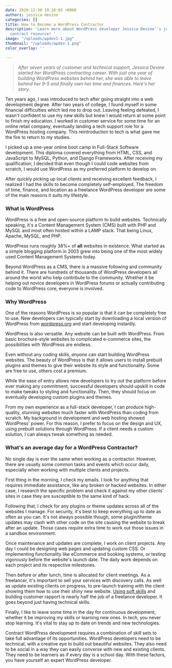 ```yaml
---
date: 2020-12-30 19:20:03 +0000
authorz: jessica-devine
categories: []
title: How to Become a WordPress Contractor
description: 'Learn more about WordPress developer Jessica Devine''s journey as a
  contract resource! '
image: "/uploads/wpdev1-1.jpg"
thumbnail: "/uploads/wpdev-1.png"
color_overlay: ''

---
```

> _After seven years of customer and technical support, Jessica Devine started her WordPress contracting career. With just one year of building WordPress websites behind her, she was able to leave behind her 9-5 and finally own her time and finances. Here's her story._

Ten years ago, I was introduced to tech after going straight into a web development degree. After two years of college, I found myself in some financial difficulties which led me to drop out. Leaving feeling defeated, I wasn't confident to use my new skills but knew I would return at some point to finish my education. I worked in customer service for some time for an online retail company, eventually landing a tech support role for a WordPress hosting company. This reintroduction to tech is what gave me the fire to return to my studies.

I picked up a one-year online boot camp in Full-Stack Software development. This diploma covered everything from HTML, CSS, and JavaScript to MySQL, Python, and Django Frameworks. After receiving my qualification, I decided that even though I could code websites from scratch, I would use WordPress as my preferred platform to develop on.

After quickly picking up local clients and receiving excellent feedback, I realized I had the skills to become completely self-employed. The freedom of time, finance, and location as a freelance WordPress developer are some of the main reasons it suits my lifestyle.

### **What is WordPress**

WordPress is a free and open-source platform to build websites. Technically speaking, it's a Content Management System (CMS) built with PHP and MySQL and most often hosted within a LAMP stack. That being Linux, Apache, MySQL, and PHP.

WordPress runs roughly 38%+ of **all** websites in existence. What started as a simple blogging platform in 2003 grew into being one of the most widely used Content Management Systems today.

Beyond WordPress as a CMS, there is a massive following and community behind it. There are hundreds of thousands of WordPress developers all around the world who help contribute to the community. Whether it be helping out novice developers in WordPress forums or actually contributing code to WordPress core, everyone is involved.

### **Why WordPress**

One of the reasons WordPress is so popular is that it can be completely free to use. New developers can typically start by downloading a local version of WordPress from [wordpress.org](http://wordpress.org) and start developing instantly.

WordPress is also versatile. Any website can be built with WordPress. From basic brochure-style websites to complicated e-commerce sites, the possibilities with WordPress are endless.

Even without any coding skills, _anyone_ can start building WordPress websites. The beauty of WordPress is that it allows users to install prebuilt plugins and themes to give their website its style and functionality. Some are free to use, others cost a premium.

While the ease of entry allows new developers to try out the platform before ever making any commitment, successful developers should upskill in code to make tweaks to styling and functionality. Then, they should focus on eventually developing custom plugins and themes.

From my own experience as a full-stack developer, I can produce high-quality, stunning websites much faster with WordPress than coding from scratch. My background in development and web hosting showed WordPress’ power. For this reason, I prefer to focus on the design and UX, using prebuilt solutions through WordPress. If a client needs a custom solution, I can always tweak something as needed.

### **What's an average day for a WordPress Contractor?**

No single day is ever the same when working as a contractor. However, there are usually some common tasks and events which occur daily, especially when working with multiple clients and projects.

First thing in the morning, I check my emails. I look for anything that requires immediate assistance, like any broken or hacked websites. In either case, I research the specific problem and check it against my other clients' sites in case they are susceptible to the same kind of hack.

Following that, I check for any plugins or theme updates across all of the websites I manage. For security, it's best to keep everything up to date as often as you can. It's not always possible though, some plugin/theme updates may clash with other code on the site causing the website to break after an update. Those cases require extra time to work out those issues in a sandbox environment.

Once maintenance and updates are complete, I work on client projects. Any day I could be designing web pages and updating custom CSS. Or implementing functionality like eCommerce and booking systems, or testing vigorously before the website's launch date. The daily work depends on each project and its respective milestones.

Then before or after lunch, time is allocated for client meetings. As a freelancer, it's important to sell your services with discovery calls. As well as update existing clients on progress, to pre-launch training with the client showing them how to use their shiny new website. [Using soft skills](https://esteemed.io/blog/2020/09/02/6-soft-skills-every-developer-needs-to-get-hired/) and building customer rapport is nearly half the job of a freelance developer. It goes beyond just having technical skills.

Finally, I like to leave some time in the day for continuous development, whether it be improving my skills or learning new ones. In tech, you never stop learning. It's vital to stay up to date on trends and new technologies.

Contract WordPress development requires a combination of skill sets to take full advantage of its opportunities. WordPress developers need to be technical, with a creative eye to build out beautiful websites. They also need to be social in a way they can easily converse with new and existing clients. They need to be learners as if every day is a school day. With these factors, you have yourself an expert WordPress developer.